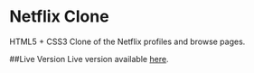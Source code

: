 # Netflix Clone
HTML5 + CSS3 Clone of the Netflix profiles and browse pages.

##Live Version
Live version available [here](https://github.com/valerio-pescatori/htmlcss-netflix/deployments/activity_log?environment=github-pages).
